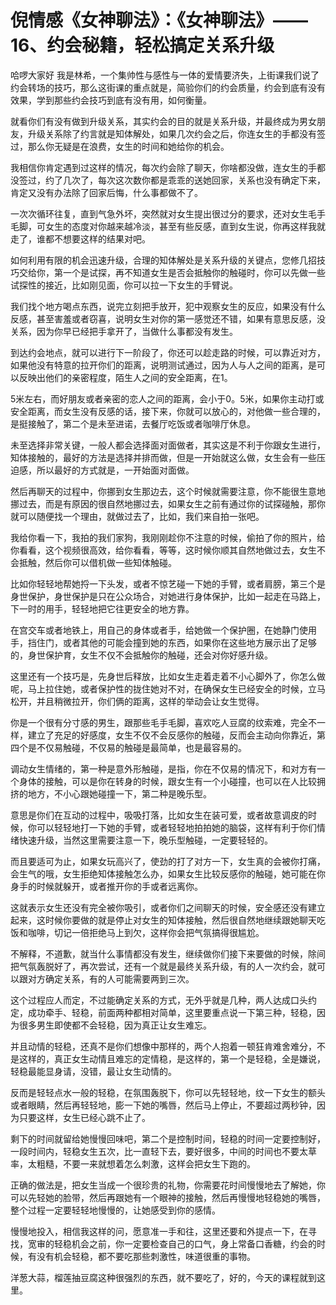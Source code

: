 # 倪情感《女神聊法》：《女神聊法》——16、约会秘籍，轻松搞定关系升级

哈啰大家好 我是林希，一个集帅性与感性与一体的爱情要济失，上街课我们说了约会转场的技巧，那么这街课的重点就是，简验你们的约会质量，约会到底有没有效果，学到那些约会技巧到底有没有用，如何衡量。

就看你们有没有做到升级关系，其实约会的目的就是关系升级，并最终成为男女朋友，升级关系除了约言就是知体解处，如果几次约会之后，你连女生的手都没有签过，那么你无疑是在浪费，女生的时间和她给你的机会。

我相信你肯定遇到过这样的情况，每次约会除了聊天，你啥都没做，连女生的手都没签过，约了几次了，每次这次数你都是乖乖的送她回家，关系也没有确定下来，肯定又没有办法除了回家后悔，什么事都做不了。

一次次循环往复，直到气急外坏，突然就对女生提出很过分的要求，还对女生毛手毛脚，可女生的态度对你越来越冷淡，甚至有些反感，直到女生说，你再这样我就走了，谁都不想要这样的结果对吧。

如何利用有限的机会迅速升级，合理的知体解处是关系升级的关键点，您修几招技巧交给你，第一个是试探，再不知道女生是否会抵触你的触碰时，你可以先做一些试探性的接近，比如刚见面，你可以拉一下女生的手臂说。

我们找个地方喝点东西，说完立刻把手放开，犯中观察女生的反应，如果没有什么反感，甚至害羞或者窃喜，说明女生对你的第一感觉还不错，如果有意思反感，没关系，因为你早已经把手拿开了，当做什么事都没有发生。

到达约会地点，就可以进行下一阶段了，你还可以趁走路的时候，可以靠近对方，如果他没有特意的拉开你们的距离，说明测试通过，因为人与人之间的距离，是可以反映出他们的亲密程度，陌生人之间的安全距离，在1。

5米左右，而好朋友或者亲密的恋人之间的距离，会小于0。5米，如果你主动打或安全距离，而女生没有反感的话，接下来，你就可以放心的，对他做一些合理的，是挺接触了，第二个是未至进诺，去餐厅吃饭或者咖啡厅休息。

未至选择非常关键，一般人都会选择面对面做者，其实这是不利于你跟女生进行，知体接触的，最好的方法是选择并排而做，但是一开始就这么做，女生会有一些压迫感，所以最好的方式就是，一开始面对面做。

然后再聊天的过程中，你挪到女生那边去，这个时候就需要注意，你不能很生意地挪过去，而是有原因的很自然地挪过去，如果女生之前有通过你的试探碰触，那你就可以随便找一个理由，就做过去了，比如，我们来自拍一张吧。

我给你看一下，我拍的我们家狗，我刚刚趁你不注意的时候，偷拍了你的照片，给你看看，这个视频很高效，给你看看，等等，这时候你顺其自然地做过去，女生不会抵触，然后你可以借机做一些知体触碰。

比如你轻轻地帮她捋一下头发，或者不惊艺碰一下她的手臂，或者肩膀，第三个是身世保护，身世保护是只在公众场合，对她进行身体保护，比如一起走在马路上，下一时的用手，轻轻地把它往更安全的地方靠。

在宫交车或者地铁上，用自己的身体或者手，给她做一个保护圈，在她静门使用手，挡住门，或者其他的可能会撞到她的东西，如果你在这些地方展示出了足够的，身世保护育，女生不仅不会抵触你的触碰，还会对你好感升级。

这里还有一个技巧是，先身世后释放，比如女生走着走着不小心脚外了，你怎么做呢，马上拉住她，或者保护性的拢住她对不对，在确保女生已经安全的时候，立马松开，并且稍微拉开，你们俩的距离，这样的举动会让女生觉得。

你是一个很有分寸感的男生，跟那些毛手毛脚，喜欢吃人豆腐的纹索难，完全不一样，建立了充足的好感度，女生不仅不会反感你的触碰，反而会主动向你靠近，第四个是不仅易触碰，不仅易的触碰是最简单，也是最容易的。

调动女生情绪的，第一种是意外形触碰，是指，你在不仅易的情况下，和对方有一个身体的接触，可以是你在转身的时候，跟女生有一个小碰撞，也可以在人比较拥挤的地方，不小心跟她碰撞一下，第二种是晚乐型。

意思是你们在互动的过程中，吸吸打落，比如女生在装可爱，或者故意调皮的时候，你可以轻轻地打一下她的手臂，或者轻轻地拍拍她的脑袋，这样有利于你们情绪快速升级，当然这里需要注意一下，晚乐型触碰，一定要轻轻的。

而且要适可为止，如果女玩高兴了，使劲的打了对方一下，女生真的会被你打痛，会生气的哦，女生拒绝知体接触怎么办，如果女生比较反感你的触碰，她可能在你身手的时候就躲开，或者推开你的手或者远离你。

这就表示女生还没有完全被你吸引，或者你们之间聊天的时候，安全感还没有建立起来，这时候你要做的就是停止对女生的知体接触，然后很自然地继续跟她聊天吃饭和咖啡，切记一倍拒绝马上到欠，这样你会把气氛搞得很尴尬。

不解释，不道歉，就当什么事情都没有发生，继续做你们接下来要做的时候，除间把气氛轰脱好了，再次尝试，还有一个就是最终关系升级，有的人一次约会，就可以跟对方确定关系，有的人可能需要两到三次。

这个过程应人而定，不过能确定关系的方式，无外乎就是几种，两人达成口头约定，成功牵手、轻稳，前面两种都相对简单，这里要重点说一下第三种，轻稳，因为很多男生即使都不会轻稳，因为真正让女生难忘。

并且动情的轻稳，还真不是你们想像中那样的，两个人抱着一顿狂肯难舍难分，不是这样的，真正女生动情且难忘的定情稳，是这样的，第一个是轻稳，全是嫌说，轻稳最能显身请，没错，最让女生动情的。

反而是轻轻点水一般的轻稳，在氛围轰脱下，你可以先轻轻地，纹一下女生的额头或者眼睛，然后再轻轻地，膨一下她的嘴唇，然后马上停止，不要超过两秒钟，因为只要这样，女生已经心跳不止了。

剩下的时间就留给她慢慢回味吧，第二个是控制时间，轻稳的时间一定要控制好，一段时间内，轻稳女生五次，比一直轻下去，要好很多，中间的时间也不要太草率，太粗糙，不要一来就想着怎么刺激，这样会把女生下跑的。

正确的做法是，把女生当成一个很珍贵的礼物，你需要花时间慢慢地去了解她，你可以先轻她的脸带，然后再跟她有一个眼神的接触，然后再慢慢地轻稳她的嘴唇，整个过程一定要轻轻地慢慢的，让她感受到你的感情。

慢慢地投入，相信我这样的问，愿意准一手和往，这里还要和外提点一下，在寻找，宽审的轻稳机会之前，你一定要检查自己的口气，身上常备口香糖，约会的时候，有没有机会轻稳，都不要吃那些刺激性，味道很重的事物。

洋葱大蒜，榴莲抽豆腐这种很强烈的东西，就不要吃了，好的，今天的课程就到这里。